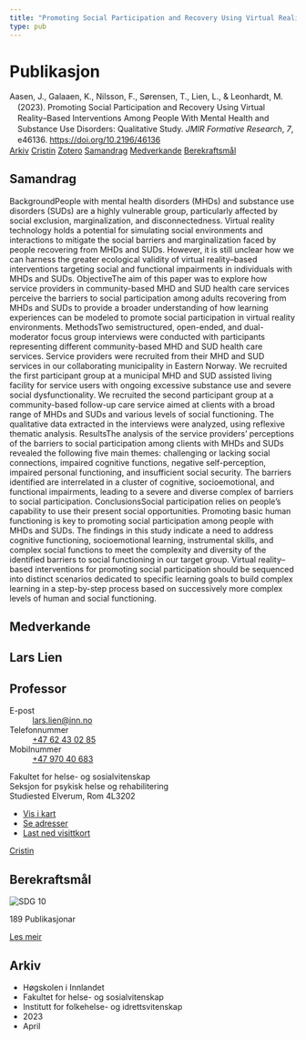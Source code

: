 ```yaml
---
title: "Promoting Social Participation and Recovery Using Virtual Reality–Based Interventions Among People With Mental Health and Substance Use Disorders: Qualitative Study"
type: pub
---
```

<h1>Publikasjon</h1>
<article id="csl-bib-container-GV78MSX8" class="csl-bib-container">
  <div class="csl-bib-body" style="line-height: 1.35; padding-left: 1em; text-indent:-1em;">
  <div class="csl-entry">Aasen, J., Galaaen, K., Nilsson, F., S&#xF8;rensen, T., Lien, L., &amp; Leonhardt, M. (2023). Promoting Social Participation and Recovery Using Virtual Reality&#x2013;Based Interventions Among People With Mental Health and Substance Use Disorders: Qualitative Study. <i>JMIR Formative Research</i>, <i>7</i>, e46136. <a href="https://doi.org/10.2196/46136">https://doi.org/10.2196/46136</a></div>
</div>
  <div class="csl-bib-buttons">
    <a href="#taxonomy-article-GV78MSX8" class="csl-bib-button">Arkiv</a>
    <a href="https://app.cristin.no/results/show.jsf?id=2144246" alt="Cristin URL" class="csl-bib-button">Cristin</a>
    <a href="http://zotero.org/groups/5022929/items/GV78MSX8" alt="Zotero URL" class="csl-bib-button">Zotero</a>
    <a href="#abstract-article-GV78MSX8" class="csl-bib-button">Samandrag</a>
    <a href="#contributors-article-GV78MSX8" class="csl-bib-button">Medverkande</a>
    <a href="#sdg-article-GV78MSX8" class="csl-bib-button">Berekraftsmål</a>
  </div>
  <div id="csl-bib-meta-container-GV78MSX8"></div>
</article>
<div id="csl-bib-meta-GV78MSX8" class="csl-bib-meta">
  <article id="abstract-article-GV78MSX8" class="abstract-article">
    <h1>Samandrag</h1>
    BackgroundPeople with mental health disorders (MHDs) and substance use disorders (SUDs) are a highly vulnerable group, particularly affected by social exclusion, marginalization, and disconnectedness. Virtual reality technology holds a potential for simulating social environments and interactions to mitigate the social barriers and marginalization faced by people recovering from MHDs and SUDs. However, it is still unclear how we can harness the greater ecological validity of virtual reality–based interventions targeting social and functional impairments in individuals with MHDs and SUDs. ObjectiveThe aim of this paper was to explore how service providers in community-based MHD and SUD health care services perceive the barriers to social participation among adults recovering from MHDs and SUDs to provide a broader understanding of how learning experiences can be modeled to promote social participation in virtual reality environments. MethodsTwo semistructured, open-ended, and dual-moderator focus group interviews were conducted with participants representing different community-based MHD and SUD health care services. Service providers were recruited from their MHD and SUD services in our collaborating municipality in Eastern Norway. We recruited the first participant group at a municipal MHD and SUD assisted living facility for service users with ongoing excessive substance use and severe social dysfunctionality. We recruited the second participant group at a community-based follow-up care service aimed at clients with a broad range of MHDs and SUDs and various levels of social functioning. The qualitative data extracted in the interviews were analyzed, using reflexive thematic analysis. ResultsThe analysis of the service providers’ perceptions of the barriers to social participation among clients with MHDs and SUDs revealed the following five main themes: challenging or lacking social connections, impaired cognitive functions, negative self-perception, impaired personal functioning, and insufficient social security. The barriers identified are interrelated in a cluster of cognitive, socioemotional, and functional impairments, leading to a severe and diverse complex of barriers to social participation. ConclusionsSocial participation relies on people’s capability to use their present social opportunities. Promoting basic human functioning is key to promoting social participation among people with MHDs and SUDs. The findings in this study indicate a need to address cognitive functioning, socioemotional learning, instrumental skills, and complex social functions to meet the complexity and diversity of the identified barriers to social functioning in our target group. Virtual reality–based interventions for promoting social participation should be sequenced into distinct scenarios dedicated to specific learning goals to build complex learning in a step-by-step process based on successively more complex levels of human and social functioning.
  </article>
  <article id="contributors-article-GV78MSX8" class="contributors-article">
    <h1>Medverkande</h1>
    <div class="personas">
<div class="vrtx-hinn-person-card">
<div class="photo">
<i class="lar la-user-circle missing-person"></i>
</div>
<div class="info">
<hgroup><h1>Lars Lien</h1>
<h2>Professor</h2>
</hgroup><dl>
<dt>E-post</dt>
<dd>
<a href="mailto:lars.lien@inn.no">lars.lien@inn.no</a>
</dd>
<dt>Telefonnummer</dt>
<dd><a href="tel:+4762430285">
+47 62 43 02 85
</a></dd>
<dt>Mobilnummer</dt>
<dd><a href="tel:+4797040683">
+47 970 40 683
</a></dd>
</dl>
<p>
Fakultet for helse- og sosialvitenskap<br>
Seksjon for psykisk helse og rehabilitering<br>
Studiested Elverum,
Rom 4L3202
</p>
<ul class="vrtx-hinn-links">
<li><a href="https://www.google.com/maps?q=60.88177,11.53669">Vis i kart</a></li>
<li><a href="https://www.inn.no/finn-en-ansatt/lars-lien.html#vrtx-hinn-addresses">Se adresser</a></li>
<li><a href="https://www.inn.no/finn-en-ansatt/lars-lien.html?vrtx=vcf">Last ned visittkort</a></li>
</ul>
</div>
</div>
<a href="https://app.cristin.no/persons/show.jsf?id=14287" alt="Cristin URL" class="personas-cristin">Cristin</a>
</div>
  </article>
  <article id="sdg-article-GV78MSX8" class="sdg-article">
    <h1>Berekraftsmål</h1>
    <div class="sdg-container"><div id="sdg10" class="sdg">
<img src="{{< params subfolder >}}images/sdg/sdg10_no.png" class="image" alt="SDG 10">
<div class="sdg-overlay">
<p class="sdg-publication-count"><span>189</span> Publikasjonar</p>
<p><a href="https://www.fn.no/om-fn/fns-baerekraftsmaal/mindre-ulikhet?lang=nno-NO" class="sdg-read-more">Les meir</a></p>
</div>
</div></div>
  </article>
  <article id="taxonomy-article-GV78MSX8" class="taxonomy-article">
    <h1>Arkiv</h1>
    <ul>
      <li>Høgskolen i Innlandet</li>
      <li>Fakultet for helse- og sosialvitenskap</li>
      <li>Institutt for folkehelse- og idrettsvitenskap</li>
      <li>2023</li>
      <li>April</li>
    </ul>
  </article>
</div>
